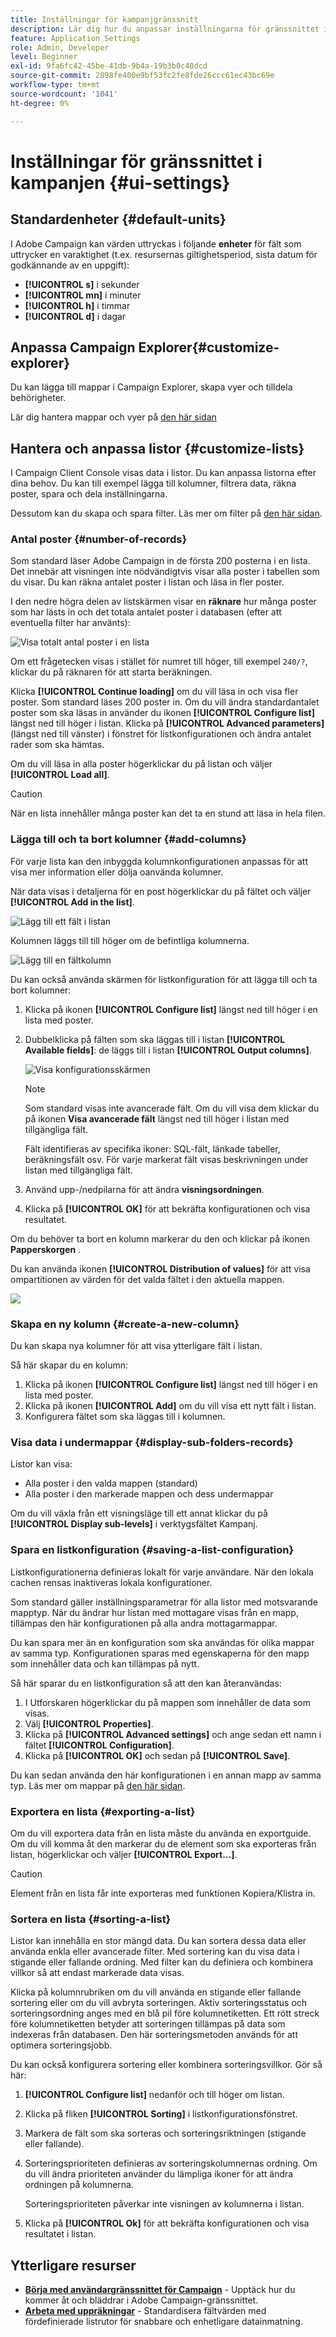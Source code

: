 ```yaml
---
title: Inställningar för kampanjgränssnitt
description: Lär dig hur du anpassar inställningarna för gränssnittet i Campaign
feature: Application Settings
role: Admin, Developer
level: Beginner
exl-id: 9fa6fc42-45be-41db-9b4a-19b3b0c40dcd
source-git-commit: 2898fe400e9bf53fc2fe8fde26ccc61ec43bc69e
workflow-type: tm+mt
source-wordcount: '1041'
ht-degree: 0%

---
```


# Inställningar för gränssnittet i kampanjen {#ui-settings}

## Standardenheter {#default-units}

I Adobe Campaign kan värden uttryckas i följande **enheter** för fält som uttrycker en varaktighet (t.ex. resursernas giltighetsperiod, sista datum för godkännande av en uppgift):

* **[!UICONTROL s]** i sekunder
* **[!UICONTROL mn]** i minuter
* **[!UICONTROL h]** i timmar
* **[!UICONTROL d]** i dagar

## Anpassa Campaign Explorer{#customize-explorer}

Du kan lägga till mappar i Campaign Explorer, skapa vyer och tilldela behörigheter.

Lär dig hantera mappar och vyer på [den här sidan](../audiences/folders-and-views.md)

## Hantera och anpassa listor {#customize-lists}

I Campaign Client Console visas data i listor. Du kan anpassa listorna efter dina behov. Du kan till exempel lägga till kolumner, filtrera data, räkna poster, spara och dela inställningarna.

Dessutom kan du skapa och spara filter.  Läs mer om filter på [den här sidan](../audiences/create-filters.md).

### Antal poster {#number-of-records}

Som standard läser Adobe Campaign in de första 200 posterna i en lista. Det innebär att visningen inte nödvändigtvis visar alla poster i tabellen som du visar. Du kan räkna antalet poster i listan och läsa in fler poster.

I den nedre högra delen av listskärmen visar en **räknare** hur många poster som har lästs in och det totala antalet poster i databasen (efter att eventuella filter har använts):

![Visa totalt antal poster i en lista](assets/number-of-records.png)

Om ett frågetecken visas i stället för numret till höger, till exempel `240/?`, klickar du på räknaren för att starta beräkningen.

Klicka **[!UICONTROL Continue loading]** om du vill läsa in och visa fler poster. Som standard läses 200 poster in. Om du vill ändra standardantalet poster som ska läsas in använder du ikonen **[!UICONTROL Configure list]** längst ned till höger i listan. Klicka på **[!UICONTROL Advanced parameters]** (längst ned till vänster) i fönstret för listkonfigurationen och ändra antalet rader som ska hämtas.

Om du vill läsa in alla poster högerklickar du på listan och väljer **[!UICONTROL Load all]**.

>[!CAUTION]
>
>När en lista innehåller många poster kan det ta en stund att läsa in hela filen.
>

### Lägga till och ta bort kolumner {#add-columns}

För varje lista kan den inbyggda kolumnkonfigurationen anpassas för att visa mer information eller dölja oanvända kolumner.

När data visas i detaljerna för en post högerklickar du på fältet och väljer **[!UICONTROL Add in the list]**.

![Lägg till ett fält i listan](assets/add-in-the-list.png)

Kolumnen läggs till till höger om de befintliga kolumnerna.

![Lägg till en fältkolumn](assets/add-a-column.png)

Du kan också använda skärmen för listkonfiguration för att lägga till och ta bort kolumner:

1. Klicka på ikonen **[!UICONTROL Configure list]** längst ned till höger i en lista med poster.
1. Dubbelklicka på fälten som ska läggas till i listan **[!UICONTROL Available fields]**: de läggs till i listan **[!UICONTROL Output columns]**.

   ![Visa konfigurationsskärmen](assets/list-config-screen.png)


   >[!NOTE]
   >
   >Som standard visas inte avancerade fält. Om du vill visa dem klickar du på ikonen **Visa avancerade fält** längst ned till höger i listan med tillgängliga fält.
   >
   >Fält identifieras av specifika ikoner: SQL-fält, länkade tabeller, beräkningsfält osv. För varje markerat fält visas beskrivningen under listan med tillgängliga fält.
   >

1. Använd upp-/nedpilarna för att ändra **visningsordningen**.

1. Klicka på **[!UICONTROL OK]** för att bekräfta konfigurationen och visa resultatet.

Om du behöver ta bort en kolumn markerar du den och klickar på ikonen **Papperskorgen** .

Du kan använda ikonen **[!UICONTROL Distribution of values]** för att visa ompartitionen av värden för det valda fältet i den aktuella mappen.

![](assets/value-distribution.png)


### Skapa en ny kolumn {#create-a-new-column}

Du kan skapa nya kolumner för att visa ytterligare fält i listan.

Så här skapar du en kolumn:

1. Klicka på ikonen **[!UICONTROL Configure list]** längst ned till höger i en lista med poster.
1. Klicka på ikonen **[!UICONTROL Add]** om du vill visa ett nytt fält i listan.
1. Konfigurera fältet som ska läggas till i kolumnen.


### Visa data i undermappar {#display-sub-folders-records}

Listor kan visa:

* Alla poster i den valda mappen (standard)
* Alla poster i den markerade mappen och dess undermappar

Om du vill växla från ett visningsläge till ett annat klickar du på **[!UICONTROL Display sub-levels]** i verktygsfältet Kampanj.

### Spara en listkonfiguration {#saving-a-list-configuration}

Listkonfigurationerna definieras lokalt för varje användare. När den lokala cachen rensas inaktiveras lokala konfigurationer.

Som standard gäller inställningsparametrar för alla listor med motsvarande mapptyp. När du ändrar hur listan med mottagare visas från en mapp, tillämpas den här konfigurationen på alla andra mottagarmappar.

Du kan spara mer än en konfiguration som ska användas för olika mappar av samma typ. Konfigurationen sparas med egenskaperna för den mapp som innehåller data och kan tillämpas på nytt.

Så här sparar du en listkonfiguration så att den kan återanvändas:

1. I Utforskaren högerklickar du på mappen som innehåller de data som visas.
1. Välj **[!UICONTROL Properties]**.
1. Klicka på **[!UICONTROL Advanced settings]** och ange sedan ett namn i fältet **[!UICONTROL Configuration]**.
1. Klicka på **[!UICONTROL OK]** och sedan på **[!UICONTROL Save]**.

Du kan sedan använda den här konfigurationen i en annan mapp av samma typ. Läs mer om mappar på [den här sidan](../audiences/folders-and-views.md).

### Exportera en lista {#exporting-a-list}

Om du vill exportera data från en lista måste du använda en exportguide. Om du vill komma åt den markerar du de element som ska exporteras från listan, högerklickar och väljer **[!UICONTROL Export...]**.

<!--The use of the import and export functions is explained in [Generic imports and exports](../../platform/using/about-generic-imports-exports.md).-->

>[!CAUTION]
>
>Element från en lista får inte exporteras med funktionen Kopiera/Klistra in.

### Sortera en lista {#sorting-a-list}

Listor kan innehålla en stor mängd data. Du kan sortera dessa data eller använda enkla eller avancerade filter. Med sortering kan du visa data i stigande eller fallande ordning. Med filter kan du definiera och kombinera villkor så att endast markerade data visas.

Klicka på kolumnrubriken om du vill använda en stigande eller fallande sortering eller om du vill avbryta sorteringen. Aktiv sorteringsstatus och sorteringsordning anges med en blå pil före kolumnetiketten. Ett rött streck före kolumnetiketten betyder att sorteringen tillämpas på data som indexeras från databasen. Den här sorteringsmetoden används för att optimera sorteringsjobb.

Du kan också konfigurera sortering eller kombinera sorteringsvillkor. Gör så här:

1. **[!UICONTROL Configure list]** nedanför och till höger om listan.
1. Klicka på fliken **[!UICONTROL Sorting]** i listkonfigurationsfönstret.
1. Markera de fält som ska sorteras och sorteringsriktningen (stigande eller fallande).
1. Sorteringsprioriteten definieras av sorteringskolumnernas ordning. Om du vill ändra prioriteten använder du lämpliga ikoner för att ändra ordningen på kolumnerna.

   Sorteringsprioriteten påverkar inte visningen av kolumnerna i listan.

1. Klicka på **[!UICONTROL Ok]** för att bekräfta konfigurationen och visa resultatet i listan.


## Ytterligare resurser

* **[Börja med användargränssnittet för Campaign](../start/campaign-ui.md)** - Upptäck hur du kommer åt och bläddrar i Adobe Campaign-gränssnittet.
* **[Arbeta med uppräkningar](../config/enumerations.md)** - Standardisera fältvärden med fördefinierade listrutor för snabbare och enhetligare datainmatning.
